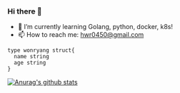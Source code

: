 ### Hi there 👋
- 🌱 I’m currently learning Golang, python, docker, k8s!
- 📫 How to reach me: hwr0450@gmail.com

```golang
type wonryang struct{
  name string
  age string
}
```
[![Anurag's github stats](https://github-readme-stats.vercel.app/api?username=closetotheworld)](https://github.com/anuraghazra/github-readme-stats)
